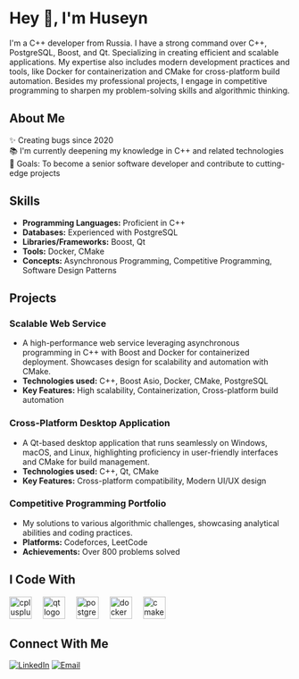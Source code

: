 <h1 align="left">Hey 👋, I'm Huseyn</h1>

<p align="left">I'm a C++ developer from Russia. I have a strong command over C++, PostgreSQL, Boost, and Qt. Specializing in creating efficient and scalable applications. My expertise also includes modern development practices and tools, like Docker for containerization and CMake for cross-platform build automation. Besides my professional projects, I engage in competitive programming to sharpen my problem-solving skills and algorithmic thinking.</p>

<h2 align="left">About Me</h2>

<p align="left">✨ Creating bugs since 2020<br>📚 I'm currently deepening my knowledge in C++ and related technologies<br>🎯 Goals: To become a senior software developer and contribute to cutting-edge projects</p>

<h2 align="left">Skills</h2>

- **Programming Languages:** Proficient in C++
- **Databases:** Experienced with PostgreSQL
- **Libraries/Frameworks:** Boost, Qt
- **Tools:** Docker, CMake
- **Concepts:** Asynchronous Programming, Competitive Programming, Software Design Patterns

<h2 align="left">Projects</h2>

### Scalable Web Service
- A high-performance web service leveraging asynchronous programming in C++ with Boost and Docker for containerized deployment. Showcases design for scalability and automation with CMake.
- **Technologies used:** C++, Boost Asio, Docker, CMake, PostgreSQL
- **Key Features:** High scalability, Containerization, Cross-platform build automation

### Cross-Platform Desktop Application
- A Qt-based desktop application that runs seamlessly on Windows, macOS, and Linux, highlighting proficiency in user-friendly interfaces and CMake for build management.
- **Technologies used:** C++, Qt, CMake
- **Key Features:** Cross-platform compatibility, Modern UI/UX design

### Competitive Programming Portfolio
- My solutions to various algorithmic challenges, showcasing analytical abilities and coding practices.
- **Platforms:** Codeforces, LeetCode
- **Achievements:** Over 800 problems solved

<h2 align="left">I Code With</h2>

<div align="left">
  <img src="https://cdn.jsdelivr.net/gh/devicons/devicon/icons/cplusplus/cplusplus-original.svg" height="40" alt="cplusplus logo" />
  <img width="12" />
  <img src="https://cdn.jsdelivr.net/gh/devicons/devicon/icons/qt/qt-original.svg" height="40" alt="qt logo" />
  <img width="12" />
  <!-- Adding PostgreSQL, Docker, and CMake logos -->
  <img src="https://cdn.jsdelivr.net/gh/devicons/devicon/icons/postgresql/postgresql-original.svg" height="40" alt="postgresql logo" />
  <img width="12" />
  <img src="https://cdn.jsdelivr.net/gh/devicons/devicon/icons/docker/docker-original.svg" height="40" alt="docker logo" />
  <img width="12" />
  <img src="https://cdn.jsdelivr.net/gh/devicons/devicon/icons/cmake/cmake-original.svg" height="40" alt="cmake logo" />
</div>

###

<h2 align="left">Connect With Me</h2>

<p align="left">
  <a href="[LinkedIn](YourLinkedInURL)"><img alt="LinkedIn" src="https://img.shields.io/badge/LinkedIn-Your%20Name-blue?style=flat-square&logo=linkedin"></a>
  <a href="mailto:youremail@example.com"><img alt="Email" src="https://img.shields.io/badge/Email-haciyevhuseyn2008@gmail.com-blue?style=flat-square&logo=gmail"></a>
</p>
